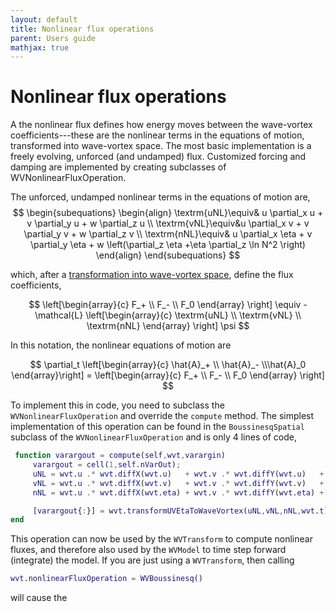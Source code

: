 ```yaml
---
layout: default
title: Nonlinear flux operations
parent: Users guide
mathjax: true
---
```


#  Nonlinear flux operations

A the nonlinear flux defines how energy moves between the wave-vortex coefficients---these are the nonlinear terms in the equations of motion, transformed into wave-vortex space. The most basic implementation is a freely evolving, unforced (and undamped) flux. Customized forcing and damping are implemented by creating subclasses of WVNonlinearFluxOperation.

The unforced, undamped nonlinear terms in the equations of motion are,
$$
\begin{subequations}
\begin{align}
    \textrm{uNL}\equiv& u \partial_x u + v \partial_y u + w \partial_z u \\
    \textrm{vNL}\equiv&u \partial_x v + v \partial_y v + w \partial_z v \\
    \textrm{nNL}\equiv& u \partial_x \eta + v \partial_y \eta + w \left(\partial_z \eta +\eta \partial_z \ln N^2 \right)
\end{align}
\end{subequations}
$$

which, after a [transformation into wave-vortex space](/transformations/transformations.html), define the flux coefficients,

$$
\left[\begin{array}{c}
F_+ \\
F_- \\
F_0
\end{array} \right] \equiv 
    - \mathcal{L} \left[\begin{array}{c}
\textrm{uNL} \\
\textrm{vNL} \\
\textrm{nNL} 
\end{array} \right] \psi
$$

In this notation, the nonlinear equations of motion are

$$
\partial_t \left[\begin{array}{c} \hat{A}_+  \\  \hat{A}_-  \\\hat{A}_0 \end{array}\right] = \left[\begin{array}{c}
 F_+ \\
 F_- \\
F_0
\end{array} \right]
$$

To implement this in code, you need to subclass the `WVNonlinearFluxOperation` and override the `compute` method. The simplest implementation of this operation can be found in the `BoussinesqSpatial` subclass of the `WVNonlinearFluxOperation` and is only 4 lines of code,

```matlab
 function varargout = compute(self,wvt,varargin)
     varargout = cell(1,self.nVarOut);
     uNL = wvt.u .* wvt.diffX(wvt.u)   + wvt.v .* wvt.diffY(wvt.u)   + wvt.w .*  wvt.diffZF(wvt.u);
     vNL = wvt.u .* wvt.diffX(wvt.v)   + wvt.v .* wvt.diffY(wvt.v)   + wvt.w .*  wvt.diffZF(wvt.v);
     nNL = wvt.u .* wvt.diffX(wvt.eta) + wvt.v .* wvt.diffY(wvt.eta) + wvt.w .* (wvt.diffZG(wvt.eta) + wvt.eta .* wvt.dLnN2);

     [varargout{:}] = wvt.transformUVEtaToWaveVortex(uNL,vNL,nNL,wvt.t);
end
```

This operation can now be used by the `WVTransform` to compute nonlinear fluxes, and therefore also used by the `WVModel` to time step forward (integrate) the model. If you are just using a `WVTransform`, then calling

```matlab
wvt.nonlinearFluxOperation = WVBoussinesq()
```

will cause the 
